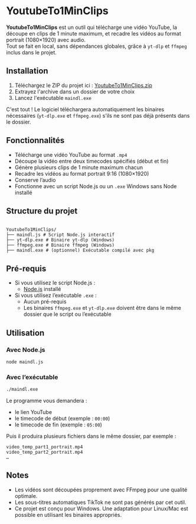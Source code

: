 # YoutubeTo1MinClips

**YoutubeTo1MinClips** est un outil qui télécharge une vidéo YouTube, la découpe en clips de 1 minute maximum, et recadre les vidéos au format portrait (1080×1920) avec audio.  
Tout se fait en local, sans dépendances globales, grâce à `yt-dlp` et `ffmpeg` inclus dans le projet.

## Installation

1. Téléchargez le ZIP du projet ici : [YoutubeTo1MinClips.zip](https://github.com/nikoazax2/YoutubeTo1MinClips/archive/refs/heads/main.zip)
2. Extrayez l'archive dans un dossier de votre choix
3. Lancez l'exécutable `maindl.exe`

C'est tout ! Le logiciel téléchargera automatiquement les binaires nécessaires (`yt-dlp.exe` et `ffmpeg.exe`) s'ils ne sont pas déjà présents dans le dossier.

## Fonctionnalités

- Télécharge une vidéo YouTube au format `.mp4`
- Découpe la vidéo entre deux timecodes spécifiés (début et fin)
- Génère plusieurs clips de 1 minute maximum chacun
- Recadre les vidéos au format portrait 9:16 (1080×1920)
- Conserve l’audio
- Fonctionne avec un script Node.js ou un `.exe` Windows sans Node installé

## Structure du projet

```

YoutubeTo1MinClips/
├── maindl.js # Script Node.js interactif
├── yt-dlp.exe # Binaire yt-dlp (Windows)
├── ffmpeg.exe # Binaire ffmpeg (Windows)
├── maindl.exe # (optionnel) Exécutable compilé avec pkg

```

## Pré-requis

- Si vous utilisez le script Node.js :
  - [Node.js](https://nodejs.org/) installé
- Si vous utilisez l’exécutable `.exe` :
  - Aucun pré-requis
  - Les binaires `ffmpeg.exe` et `yt-dlp.exe` doivent être dans le même dossier que le script ou l’exécutable

## Utilisation

### Avec Node.js

```bash
node maindl.js
```

### Avec l’exécutable

```bash
./maindl.exe
```

Le programme vous demandera :

- le lien YouTube
- le timecode de début (exemple : `00:00`)
- le timecode de fin (exemple : `05:00`)

Puis il produira plusieurs fichiers dans le même dossier, par exemple :

```
video_temp_part1_portrait.mp4
video_temp_part2_portrait.mp4
…
```

## Notes

- Les vidéos sont découpées proprement avec FFmpeg pour une qualité optimale.
- Les sous-titres automatiques TikTok ne sont pas générés par cet outil.
- Ce projet est conçu pour Windows. Une adaptation pour Linux/Mac est possible en utilisant les binaires appropriés.
